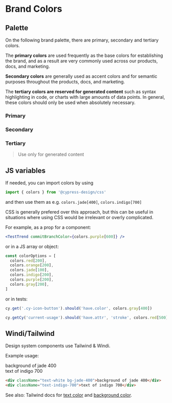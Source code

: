 <script setup>
import BrandColors from './src/BrandColors.vue'
defineExpose({ order: 4 })
</script>

# Brand Colors

## Palette

On the following brand palette, there are primary, secondary and tertiary colors.

The **primary colors** are used frequently as the base colors for establishing the brand, and as a result are very commonly used across our products, docs, and marketing.

**Secondary colors** are generally used as accent colors and for semantic purposes throughout the products, docs, and marketing.

The **tertiary colors are reserved for generated content** such as syntax highlighting in code, or charts with large amounts of data points. In general, these colors should only be used when absolutely necessary.

### Primary

<BrandColors palette="primary" />

### Secondary

<BrandColors palette="secondary" />

### Tertiary

> Use only for generated content

<BrandColors palette="tertiary" />

## JS variables

If needed, you can import colors by using

```js
import { colors } from '@cypress-design/css'
```

and then use them as e.g. `colors.jade[400]`, `colors.indigo[700]`

CSS is generally prefered over this approach, but this can be useful in situations where using CSS would be irrelevant or overly complicated.

For example, as a prop for a component:

```jsx
<TestTrend commitBranchColor={colors.purple[600]} />
```

or in a JS array or object:

```js
const colorOptions = [
  colors.red[200],
  colors.orange[200],
  colors.jade[100],
  colors.indigo[200],
  colors.purple[200],
  colors.gray[200],
]
```

or in tests:

```js
cy.get('.cy-icon-button').should('have.color', colors.gray[400])

cy.getCy('current-usage').should('have.attr', 'stroke', colors.red[500])
```

## Windi/Tailwind

Design system components use Tailwind & Windi.

Example usage:

<div className="text-white bg-jade-400">background of jade 400</div>
<div className="text-indigo-700">text of indigo 700</div>

```html
<div className="text-white bg-jade-400">background of jade 400</div>
<div className="text-indigo-700">text of indigo 700</div>
```

See also: Tailwind docs for [text color](https://tailwindcss.com/docs/text-color) and [background color](https://tailwindcss.com/docs/background-color).
